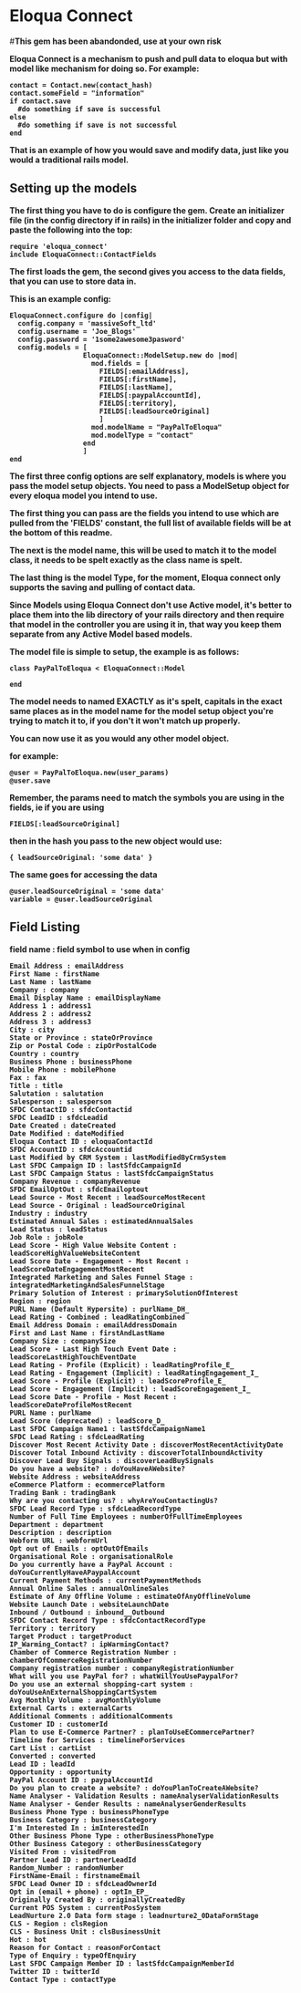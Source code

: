 Eloqua Connect
==============

#<b>This gem has been abandonded, use at your own risk<b>

Eloqua Connect is a mechanism to push and pull data to eloqua but with model like mechanism for doing so. For example:

    contact = Contact.new(contact_hash)
    contact.someField = "information"
    if contact.save
      #do something if save is successful
    else
      #do something if save is not successful
    end

That is an example of how you would save and modify data, just like you would a traditional rails model.

Setting up the models
---------------------

The first thing you have to do is configure the gem. Create an initializer file (in the config directory if in rails)
in the initializer folder and copy and paste the following into the top:

    require 'eloqua_connect'
    include EloquaConnect::ContactFields

The first loads the gem, the second gives you access to the data fields, that you can use to store data in.

This is an example config:

    EloquaConnect.configure do |config|
      config.company = 'massiveSoft_ltd'
      config.username = 'Joe_Blogs'
      config.password = '1some2awesome3pasword'
      config.models = [
                      EloquaConnect::ModelSetup.new do |mod|
                        mod.fields = [
                          FIELDS[:emailAddress],
                          FIELDS[:firstName],
                          FIELDS[:lastName],
                          FIELDS[:paypalAccountId],
                          FIELDS[:territory],
                          FIELDS[:leadSourceOriginal]
                          ]
                        mod.modelName = "PayPalToEloqua"
                        mod.modelType = "contact"
                      end
                      ]
    end

The first three config options are self explanatory, models is where you pass the model setup objects.
You need to pass a ModelSetup object for every eloqua model you intend to use.

The first thing you can pass are the fields you intend to use which are pulled from the 'FIELDS' constant, the full list of available fields will be at the bottom of this readme.

The next is the model name, this will be used to match it to the model class, it needs to be spelt exactly as the class name is spelt.

The last thing is the model Type, for the moment, Eloqua connect only supports the saving and pulling of contact data.

Since Models using Eloqua Connect don't use Active model, it's better to place them into the lib directory of your rails directory and then require that model in the controller you are using it in, that way you keep them separate from any Active Model based models.

The model file is simple to setup, the example is as follows:

    class PayPalToEloqua < EloquaConnect::Model

    end

The model needs to named **EXACTLY** as it's spelt, capitals in the exact same places as in the model name for the model setup object you're trying to match it to, if you don't it won't match up properly.

You can now use it as you would any other model object.

for example:

    @user = PayPalToEloqua.new(user_params)
    @user.save

Remember, the params need to match the symbols you are using in the fields, ie if you are using

    FIELDS[:leadSourceOriginal]

then in the hash you pass to the new object would use:

    { leadSourceOriginal: 'some data' }

The same goes for accessing the data

    @user.leadSourceOriginal = 'some data'
    variable = @user.leadSourceOriginal


Field Listing
-------------
field name : field symbol to use when in config

    Email Address : emailAddress
    First Name : firstName
    Last Name : lastName
    Company : company
    Email Display Name : emailDisplayName
    Address 1 : address1
    Address 2 : address2
    Address 3 : address3
    City : city
    State or Province : stateOrProvince
    Zip or Postal Code : zipOrPostalCode
    Country : country
    Business Phone : businessPhone
    Mobile Phone : mobilePhone
    Fax : fax
    Title : title
    Salutation : salutation
    Salesperson : salesperson
    SFDC ContactID : sfdcContactid
    SFDC LeadID : sfdcLeadid
    Date Created : dateCreated
    Date Modified : dateModified
    Eloqua Contact ID : eloquaContactId
    SFDC AccountID : sfdcAccountid
    Last Modified by CRM System : lastModifiedByCrmSystem
    Last SFDC Campaign ID : lastSfdcCampaignId
    Last SFDC Campaign Status : lastSfdcCampaignStatus
    Company Revenue : companyRevenue
    SFDC EmailOptOut : sfdcEmailoptout
    Lead Source - Most Recent : leadSourceMostRecent
    Lead Source - Original : leadSourceOriginal
    Industry : industry
    Estimated Annual Sales : estimatedAnnualSales
    Lead Status : leadStatus
    Job Role : jobRole
    Lead Score - High Value Website Content : leadScoreHighValueWebsiteContent
    Lead Score Date - Engagement - Most Recent : leadScoreDateEngagementMostRecent
    Integrated Marketing and Sales Funnel Stage : integratedMarketingAndSalesFunnelStage
    Primary Solution of Interest : primarySolutionOfInterest
    Region : region
    PURL Name (Default Hypersite) : purlName_DH_
    Lead Rating - Combined : leadRatingCombined
    Email Address Domain : emailAddressDomain
    First and Last Name : firstAndLastName
    Company Size : companySize
    Lead Score - Last High Touch Event Date : leadScoreLastHighTouchEventDate
    Lead Rating - Profile (Explicit) : leadRatingProfile_E_
    Lead Rating - Engagement (Implicit) : leadRatingEngagement_I_
    Lead Score - Profile (Explicit) : leadScoreProfile_E_
    Lead Score - Engagement (Implicit) : leadScoreEngagement_I_
    Lead Score Date - Profile - Most Recent : leadScoreDateProfileMostRecent
    PURL Name : purlName
    Lead Score (deprecated) : leadScore_D_
    Last SFDC Campaign Name1 : lastSfdcCampaignName1
    SFDC Lead Rating : sfdcLeadRating
    Discover Most Recent Activity Date : discoverMostRecentActivityDate
    Discover Total Inbound Activity : discoverTotalInboundActivity
    Discover Lead Buy Signals : discoverLeadBuySignals
    Do you have a website? : doYouHaveAWebsite?
    Website Address : websiteAddress
    eCommerce Platform : ecommercePlatform
    Trading Bank : tradingBank
    Why are you contacting us? : whyAreYouContactingUs?
    SFDC Lead Record Type : sfdcLeadRecordType
    Number of Full Time Employees : numberOfFullTimeEmployees
    Department : department
    Description : description
    Webform URL : webformUrl
    Opt out of Emails : optOutOfEmails
    Organisational Role : organisationalRole
    Do you currently have a PayPal Account : doYouCurrentlyHaveAPaypalAccount
    Current Payment Methods : currentPaymentMethods
    Annual Online Sales : annualOnlineSales
    Estimate of Any Offline Volume : estimateOfAnyOfflineVolume
    Website Launch Date : websiteLaunchDate
    Inbound / Outbound : inbound__Outbound
    SFDC Contact Record Type : sfdcContactRecordType
    Territory : territory
    Target Product : targetProduct
    IP_Warming_Contact? : ipWarmingContact?
    Chamber of Commerce Registration Number : chamberOfCommerceRegistrationNumber
    Company registration number : companyRegistrationNumber
    What will you use PayPal for? : whatWillYouUsePaypalFor?
    Do you use an external shopping-cart system : doYouUseAnExternalShoppingCartSystem
    Avg Monthly Volume : avgMonthlyVolume
    External Carts : externalCarts
    Additional Comments : additionalComments
    Customer ID : customerId
    Plan to use E-Commerce Partner? : planToUseECommercePartner?
    Timeline for Services : timelineForServices
    Cart List : cartList
    Converted : converted
    Lead ID : leadId
    Opportunity : opportunity
    PayPal Account ID : paypalAccountId
    Do you plan to create a website? : doYouPlanToCreateAWebsite?
    Name Analyser - Validation Results : nameAnalyserValidationResults
    Name Analyser - Gender Results : nameAnalyserGenderResults
    Business Phone Type : businessPhoneType
    Business Category : businessCategory
    I'm Interested In : imInterestedIn
    Other Business Phone Type : otherBusinessPhoneType
    Other Business Category : otherBusinessCategory
    Visited From : visitedFrom
    Partner Lead ID : partnerLeadId
    Random_Number : randomNumber
    FirstName-Email : firstnameEmail
    SFDC Lead Owner ID : sfdcLeadOwnerId
    Opt in (email + phone) : optIn_EP_
    Originally Created By : originallyCreatedBy
    Current POS System : currentPosSystem
    LeadNurture 2.0 Data form stage : leadnurture2_0DataFormStage
    CLS - Region : clsRegion
    CLS - Business Unit : clsBusinessUnit
    Hot : hot
    Reason for Contact : reasonForContact
    Type of Enquiry : typeOfEnquiry
    Last SFDC Campaign Member ID : lastSfdcCampaignMemberId
    Twitter ID : twitterId
    Contact Type : contactType




